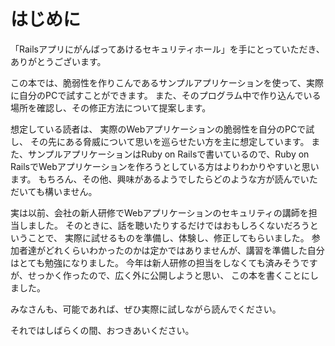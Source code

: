 # はじめに

「Railsアプリにがんばってあけるセキュリティホール」を手にとっていただき、ありがとうございます。

この本では、脆弱性を作りこんであるサンプルアプリケーションを使って、実際に自分のPCで試すことができます。
また、そのプログラム中で作り込んでいる場所を確認し、その修正方法について提案します。

想定している読者は、
実際のWebアプリケーションの脆弱性を自分のPCで試し、
その先にある脅威について思いを巡らせたい方を主に想定しています。
また、サンプルアプリケーションはRuby on Railsで書いているので、Ruby on RailsでWebアプリケーションを作ろうとしている方はよりわかりやすいと思います。
もちろん、その他、興味があるようでしたらどのような方が読んでいただいても構いません。

実は以前、会社の新人研修でWebアプリケーションのセキュリティの講師を担当しました。
そのときに、話を聴いたりするだけではおもしろくないだろうということで、
実際に試せるものを準備し、体験し、修正してもらいました。
参加者達がどれくらいわかったのかは定かではありませんが、講習を準備した自分はとても勉強になりました。
今年は新人研修の担当をしなくても済みそうですが、せっかく作ったので、広く外に公開しようと思い、
この本を書くことにしました。

みなさんも、可能であれば、ぜひ実際に試しながら読んでください。

それではしばらくの間、おつきあいください。
